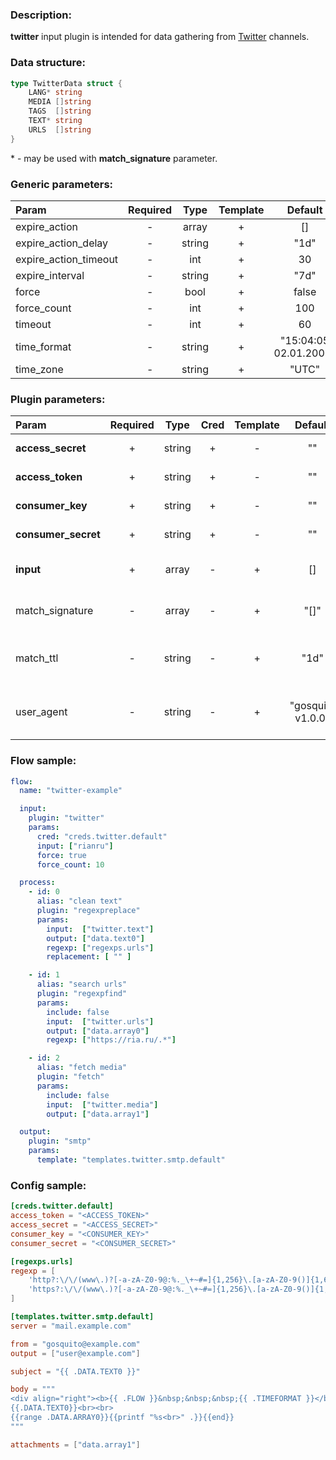 ### Description:

**twitter** input plugin is intended for data gathering from
[Twitter](https://twitter.com/) channels.

### Data structure:

```go
type TwitterData struct {
	LANG* string
	MEDIA []string
	TAGS  []string
	TEXT* string
	URLS  []string
}
```

&ast; - may be used with **match_signature** parameter.

### Generic parameters:

| Param                   | Required   | Type     | Template   | Default                 |
| :---------------------- | :--------: | :------: | :--------: | :---------------------: |
| expire_action           | -          | array    | +          | []                      |
| expire_action_delay     | -          | string   | +          | "1d"                    |
| expire_action_timeout   | -          | int      | +          | 30                      |
| expire_interval         | -          | string   | +          | "7d"                    |
| force                   | -          | bool     | +          | false                   |
| force_count             | -          | int      | +          | 100                     |
| timeout                 | -          | int      | +          | 60                      |
| time_format             | -          | string   | +          | "15:04:05 02.01.2006"   |
| time_zone               | -          | string   | +          | "UTC"                   |


### Plugin parameters:

| Param                 | Required   | Type     | Cred   | Template   | Default             | Example           | Description                                                               |
| :-------------------- | :--------: | :------: | :----: | :--------: | :-----------------: | :---------------: | :------------------------------------------------------------------------ |
| **access_secret**     | +          | string   | +      | -          | ""                  | ""                | [Twitter API Access](https://developer.twitter.com/en/apply-for-access)   |
| **access_token**      | +          | string   | +      | -          | ""                  | ""                | [Twitter API Access](https://developer.twitter.com/en/apply-for-access)   |
| **consumer_key**      | +          | string   | +      | -          | ""                  | ""                | [Twitter API Access](https://developer.twitter.com/en/apply-for-access)   |
| **consumer_secret**   | +          | string   | +      | -          | ""                  | ""                | [Twitter API Access](https://developer.twitter.com/en/apply-for-access)   |
| **input**             | +          | array    | -      | +          | []                  | ["tass_agency"]   | List of Twitter channels.                                                 |
| match_signature       | -          | array    | -      | +          | "[]"                | ["text", "time"]  | Match new tweets by signature.                                          |
| match_ttl             | -          | string   | -      | +          | "1d"                | "24h"             | TTL (Time To Live) for matched signatures.                                |
| user_agent            | -          | string   | -      | +          | "gosquito v1.0.0"   | "webchela 1.0"    | Custom User-Agent for API access.                                         |


### Flow sample:

```yaml
flow:
  name: "twitter-example"

  input:
    plugin: "twitter"
    params:
      cred: "creds.twitter.default"
      input: ["rianru"]
      force: true
      force_count: 10

  process:
    - id: 0
      alias: "clean text"
      plugin: "regexpreplace"
      params:
        input:  ["twitter.text"]
        output: ["data.text0"]
        regexp: ["regexps.urls"]
        replacement: [ "" ]

    - id: 1
      alias: "search urls"
      plugin: "regexpfind"
      params:
        include: false
        input:  ["twitter.urls"]
        output: ["data.array0"]
        regexp: ["https://ria.ru/.*"]

    - id: 2
      alias: "fetch media"
      plugin: "fetch"
      params:
        include: false
        input:  ["twitter.media"]
        output: ["data.array1"]

  output:
    plugin: "smtp"
    params:
      template: "templates.twitter.smtp.default"
```

### Config sample:

```toml
[creds.twitter.default]
access_token = "<ACCESS_TOKEN>"
access_secret = "<ACCESS_SECRET>"
consumer_key = "<CONSUMER_KEY>"
consumer_secret = "<CONSUMER_SECRET>"

[regexps.urls]
regexp = [
    'http?:\/\/(www\.)?[-a-zA-Z0-9@:%._\+~#=]{1,256}\.[a-zA-Z0-9()]{1,6}\b([-a-zA-Z0-9()@:%_\+.~#?&//=]*)',
    'https?:\/\/(www\.)?[-a-zA-Z0-9@:%._\+~#=]{1,256}\.[a-zA-Z0-9()]{1,6}\b([-a-zA-Z0-9()@:%_\+.~#?&//=]*)'
]

[templates.twitter.smtp.default]
server = "mail.example.com"

from = "gosquito@example.com"
output = ["user@example.com"]

subject = "{{ .DATA.TEXT0 }}"

body = """
<div align="right"><b>{{ .FLOW }}&nbsp;&nbsp;&nbsp;{{ .TIMEFORMAT }}</b></div>
{{.DATA.TEXT0}}<br><br>
{{range .DATA.ARRAY0}}{{printf "%s<br>" .}}{{end}}
"""

attachments = ["data.array1"]
```


